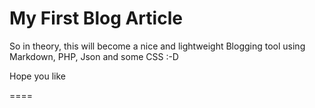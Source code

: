 # My First Blog Article

So in theory, this will become a nice and lightweight Blogging tool using Markdown, PHP, Json and some CSS :-D

Hope you like

====
